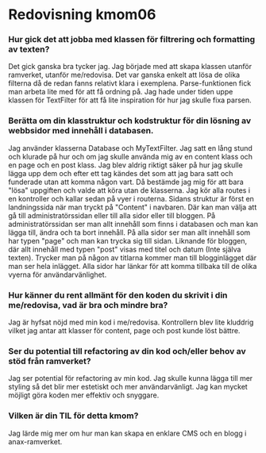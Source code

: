---
---
Redovisning kmom06
=========================

### Hur gick det att jobba med klassen för filtrering och formatting av texten?
Det gick ganska bra tycker jag. Jag började med att skapa klassen utanför ramverket, utanför me/redovisa. Det var ganska enkelt att lösa de olika filterna då de redan fanns relativt klara i exemplena. Parse-funktionen fick man arbeta lite med för att få ordning på. Jag hade under tiden uppe klassen för TextFilter för att få lite inspiration för hur jag skulle fixa parsen.

### Berätta om din klasstruktur och kodstruktur för din lösning av webbsidor med innehåll i databasen.
Jag använder klasserna Database och MyTextFilter. Jag satt en lång stund och klurade på hur och om jag skulle använda mig av en content klass och en page och en post klass. Jag blev aldrig riktigt säker på hur jag skulle lägga upp dem och efter ett tag kändes det som att jag bara satt och funderade utan att komma någon vart. Då bestämde jag mig för att bara "lösa" uppgiften och valde att köra utan de klasserna. Jag kör alla routes i en kontroller och kallar sedan på vyer i routerna. Sidans struktur är först en landningssida när man tryckt på "Content" i navbaren. Där kan man välja att gå till administratörssidan eller till alla sidor eller till bloggen. På administratörssidan ser man allt innehåll som finns i databasen och man kan lägga till, ändra och ta bort innehåll. På alla sidor ser man allt innehåll som har typen "page" och man kan trycka sig till sidan. Liknande för bloggen, där allt innehåll med typen "post" visas med titel och datum (Inte själva texten). Trycker man på någon av titlarna kommer man till blogginlägget där man ser hela inlägget. Alla sidor har länkar för att komma tillbaka till de olika vyerna för användarvänlighet.

### Hur känner du rent allmänt för den koden du skrivit i din me/redovisa, vad är bra och mindre bra?
Jag är hyfsat nöjd med min kod i me/redovisa. Kontrollern blev lite kluddrig vilket jag antar att klasser för content, page och post kunde löst bättre.


### Ser du potential till refactoring av din kod och/eller behov av stöd från ramverket?
Jag ser potential för refactoring av min kod. Jag skulle kunna lägga till mer styling så det blir mer estetiskt och mer användarvänligt. Jag kan mycket möjligt göra koden mer effektiv och snyggare.


### Vilken är din TIL för detta kmom?
Jag lärde mig mer om hur man kan skapa en enklare CMS och en blogg i anax-ramverket.
